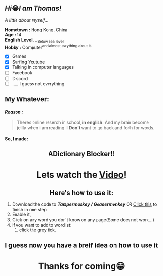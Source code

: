 ## *Hi*😂*I am Thomas!*

*A little about myself...*  

**Hometown :** Hong Kong, China      
**Age :** 14  
**English Level ...**<sub>Below sea level</sub>  
**Hobby :** Computer<sup>and almost evrything about it.</sup>  
- [X] Games
- [X] Surfing Youtube
- [X] Talking in computer languages
- [ ] Facebook
- [ ] Discord
- [ ] ..... I guess not everything.

## My Whatever:
#### ***Reason :***
> Theres online reserch in school, **in english**.
> And my brain become jellly when i am reading.
> I **Don't** want to go back and forth for words.

#### So, I made:

<h2><center><b>ADictionary Blocker!!</b></center></h2>

# <center>Lets watch the [Video](https://example.com/my-link "It sucks,I know")!</center>

## <center>Here's how to use it:</center>

1. Download the code to ***Tampermonkey / Geasermonkey*** OR [Click this](https://greasyfork.org/scripts/432144-adictionary-blocker/code/ADictionary%20Blocker.user.js) to finish in one step
1. Enable it,
1. Click on any word you don't know on any page(Some does not work...)
1. if you want to add to wordlist:
    1. click the grey tick.

## I guess now you have a breif idea on how to use it



<h1><center>Thanks for coming😁</center></h1>
